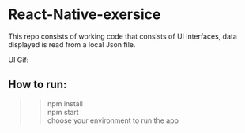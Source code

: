 # React-Native-exersice

This repo consists of working code that consists of UI interfaces, data displayed is read from a local Json file. 

UI Gif: 


## How to run:

> > npm install <br>
> > npm start <br>
> > choose your environment to run the app <br>

